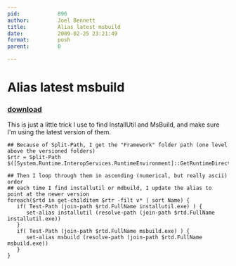 ```yaml
---
pid:            896
author:         Joel Bennett
title:          Alias latest msbuild
date:           2009-02-25 23:21:49
format:         posh
parent:         0

---
```


# Alias latest msbuild

### [download](Scripts\896.ps1)

This is just a little trick I use to find InstallUtil and MsBuild, and make sure I'm using the latest version of them.

```posh
## Because of Split-Path, I get the "Framework" folder path (one level above the versioned folders)
$rtr = Split-Path $([System.Runtime.InteropServices.RuntimeEnvironment]::GetRuntimeDirectory())

## Then I loop through them in ascending (numerical, but really ascii) order
## each time I find installutil or mdbuild, I update the alias to point at the newer version
foreach($rtd in get-childitem $rtr -filt v* | sort Name) {
   if( Test-Path (join-path $rtd.FullName installutil.exe) ) {
      set-alias installutil (resolve-path (join-path $rtd.FullName installutil.exe))
   }
   if( Test-Path (join-path $rtd.FullName msbuild.exe) ) {
      set-alias msbuild (resolve-path (join-path $rtd.FullName msbuild.exe))
   }
}

```

